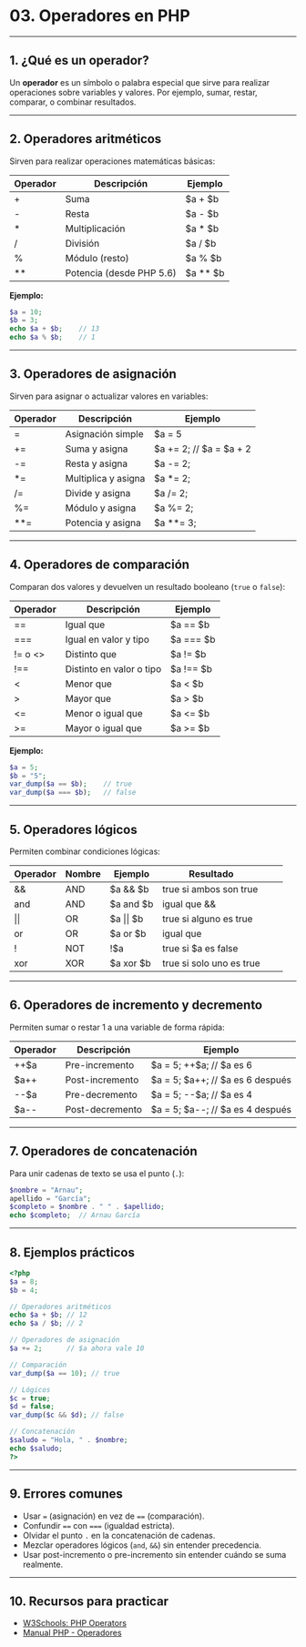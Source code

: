 # 03. Operadores en PHP

---

## 1. ¿Qué es un operador?

Un **operador** es un símbolo o palabra especial que sirve para realizar operaciones sobre variables y valores. Por ejemplo, sumar, restar, comparar, o combinar resultados.

---

## 2. Operadores aritméticos

Sirven para realizar operaciones matemáticas básicas:

| Operador | Descripción              | Ejemplo      |
| -------- | ------------------------ | ------------ |
| +        | Suma                     | \$a + \$b    |
| -        | Resta                    | \$a - \$b    |
| \*       | Multiplicación           | \$a \* \$b   |
| /        | División                 | \$a / \$b    |
| %        | Módulo (resto)           | \$a % \$b    |
| \*\*     | Potencia (desde PHP 5.6) | \$a \*\* \$b |

**Ejemplo:**

```php
$a = 10;
$b = 3;
echo $a + $b;    // 13
echo $a % $b;    // 1
```

---

## 3. Operadores de asignación

Sirven para asignar o actualizar valores en variables:

| Operador | Descripción         | Ejemplo                    |
| -------- | ------------------- | -------------------------- |
| =        | Asignación simple   | \$a = 5                    |
| +=       | Suma y asigna       | \$a += 2; // \$a = \$a + 2 |
| -=       | Resta y asigna      | \$a -= 2;                  |
| \*=      | Multiplica y asigna | \$a \*= 2;                 |
| /=       | Divide y asigna     | \$a /= 2;                  |
| %=       | Módulo y asigna     | \$a %= 2;                  |
| \*\*=    | Potencia y asigna   | \$a \*\*= 3;               |

---

## 4. Operadores de comparación

Comparan dos valores y devuelven un resultado booleano (`true` o `false`):

| Operador | Descripción              | Ejemplo     |
| -------- | ------------------------ | ----------- |
| ==       | Igual que                | \$a == \$b  |
| ===      | Igual en valor y tipo    | \$a === \$b |
| != o <>  | Distinto que             | \$a != \$b  |
| !==      | Distinto en valor o tipo | \$a !== \$b |
| <        | Menor que                | \$a < \$b   |
| >        | Mayor que                | \$a > \$b   |
| <=       | Menor o igual que        | \$a <= \$b  |
| >=       | Mayor o igual que        | \$a >= \$b  |

**Ejemplo:**

```php
$a = 5;
$b = "5";
var_dump($a == $b);    // true
var_dump($a === $b);   // false
```

---

## 5. Operadores lógicos

Permiten combinar condiciones lógicas:

| Operador | Nombre | Ejemplo     | Resultado                |     |                        |
| -------- | ------ | ----------- | ------------------------ | --- | ---------------------- |
| &&       | AND    | \$a && \$b  | true si ambos son true   |     |                        |
| and      | AND    | \$a and \$b | igual que &&             |     |                        |
| \|\|     | OR     | \$a \|\| \$b | true si alguno es true |
| or       | OR     | \$a or \$b  | igual que                |     |                        |
| !        | NOT    | !\$a        | true si \$a es false     |     |                        |
| xor      | XOR    | \$a xor \$b | true si solo uno es true |     |                        |

---

## 6. Operadores de incremento y decremento

Permiten sumar o restar 1 a una variable de forma rápida:

| Operador | Descripción     | Ejemplo                             |
| -------- | --------------- | ----------------------------------- |
| ++\$a    | Pre-incremento  | \$a = 5; ++\$a; // \$a es 6         |
| \$a++    | Post-incremento | \$a = 5; \$a++; // \$a es 6 después |
| --\$a    | Pre-decremento  | \$a = 5; --\$a; // \$a es 4         |
| \$a--    | Post-decremento | \$a = 5; \$a--; // \$a es 4 después |

---

## 7. Operadores de concatenación

Para unir cadenas de texto se usa el punto (`.`):

```php
$nombre = "Arnau";
apellido = "García";
$completo = $nombre . " " . $apellido;
echo $completo;  // Arnau García
```

---

## 8. Ejemplos prácticos

```php
<?php
$a = 8;
$b = 4;

// Operadores aritméticos
echo $a + $b; // 12
echo $a / $b; // 2

// Operadores de asignación
$a += 2;      // $a ahora vale 10

// Comparación
var_dump($a == 10); // true

// Lógicos
$c = true;
$d = false;
var_dump($c && $d); // false

// Concatenación
$saludo = "Hola, " . $nombre;
echo $saludo;
?>
```

---

## 9. Errores comunes

* Usar `=` (asignación) en vez de `==` (comparación).
* Confundir `==` con `===` (igualdad estricta).
* Olvidar el punto `.` en la concatenación de cadenas.
* Mezclar operadores lógicos (`and`, `&&`) sin entender precedencia.
* Usar post-incremento o pre-incremento sin entender cuándo se suma realmente.

---

## 10. Recursos para practicar

* [W3Schools: PHP Operators](https://www.w3schools.com/php/php_operators.asp)
* [Manual PHP - Operadores](https://www.php.net/manual/es/language.operators.php)